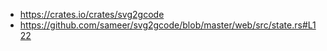 - https://crates.io/crates/svg2gcode
- https://github.com/sameer/svg2gcode/blob/master/web/src/state.rs#L122
